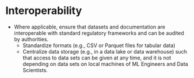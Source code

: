 # Interoperability

- Where applicable, ensure that datasets and documentation are interoperable with standard regulatory frameworks and can be audited by authorities.
    - Standardize formats (e.g., CSV or Parquet files for tabular data)
    - Centralize data storage (e.g., in a data lake or data warehouse) such that access to data sets can be given at any time, and it is not depending on data sets on local machines of ML Engineers and Data Scientists.